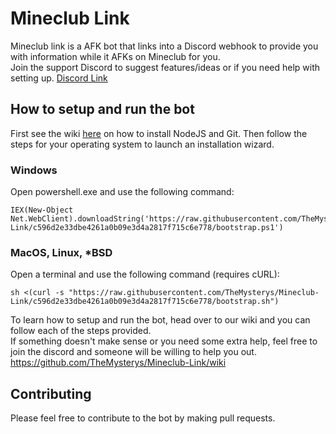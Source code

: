 # Mineclub Link
Mineclub link is a AFK bot that links into a Discord webhook to provide you with information while it AFKs on Mineclub for you.  
Join the support Discord to suggest features/ideas or if you need help with setting up. [Discord Link](https://mysterybots.com/discord)

## How to setup and run the bot
First see the wiki [here](https://github.com/TheMysterys/Mineclub-Link/wiki/Installing-NodeJS-and-Git) on how to install NodeJS and Git.
Then follow the steps for your operating system to launch an installation wizard.

### Windows
Open powershell.exe and use the following command:
```
IEX(New-Object Net.WebClient).downloadString('https://raw.githubusercontent.com/TheMysterys/Mineclub-Link/c596d2e33dbe4261a0b09e3d4a2817f715c6e778/bootstrap.ps1')
```

### MacOS, Linux, *BSD
Open a terminal and use the following command (requires cURL):
```
sh <(curl -s "https://raw.githubusercontent.com/TheMysterys/Mineclub-Link/c596d2e33dbe4261a0b09e3d4a2817f715c6e778/bootstrap.sh")
```

To learn how to setup and run the bot, head over to our wiki and you can follow each of the steps provided.  
If something doesn't make sense or you need some extra help, feel free to join the discord and someone will be willing to help you out.  
https://github.com/TheMysterys/Mineclub-Link/wiki

## Contributing
Please feel free to contribute to the bot by making pull requests.
